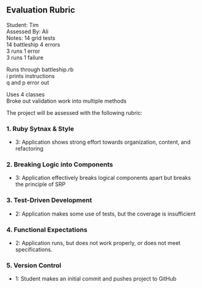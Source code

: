 ## Evaluation Rubric

Student:  Tim  
Assessed By:  Ali  
Notes:
14 grid tests  
14 battleship 4 errors  
3 runs 1 error  
3 runs 1 failure  

Runs through battleship.rb  
i prints instructions  
q and p error out  

Uses 4 classes  
Broke out validation work into multiple methods  


The project will be assessed with the following rubric:

### 1. Ruby Sytnax & Style

* 3:  Application shows strong effort towards organization, content, and refactoring

### 2. Breaking Logic into Components

* 3: Application effectively breaks logical components apart but breaks the principle of SRP

### 3. Test-Driven Development

* 2: Application makes some use of tests, but the coverage is insufficient

### 4. Functional Expectations

* 2: Application runs, but does not work properly, or does not meet specifications.

### 5. Version Control

* 1: Student makes an initial commit and pushes project to GitHub
